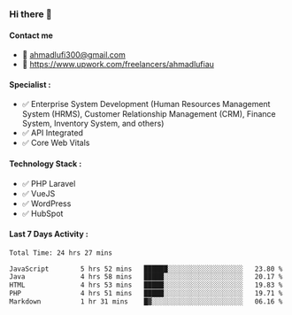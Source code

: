 ### Hi there 👋

#### Contact me 
- :email: ahmadlufi300@gmail.com
- 🔭 https://www.upwork.com/freelancers/ahmadlufiau

#### Specialist :
- ✅ Enterprise System Development (Human Resources Management System (HRMS), Customer Relationship Management (CRM), Finance System, Inventory System, and others)
- ✅ API Integrated
- ✅ Core Web Vitals

#### Technology Stack :

- ✅ PHP Laravel
- ✅ VueJS
- ✅ WordPress
- ✅ HubSpot

#### Last 7 Days Activity :
<!--START_SECTION:waka-->

```txt
Total Time: 24 hrs 27 mins

JavaScript        5 hrs 52 mins   ██████░░░░░░░░░░░░░░░░░░░   23.80 %
Java              4 hrs 58 mins   █████░░░░░░░░░░░░░░░░░░░░   20.17 %
HTML              4 hrs 53 mins   █████░░░░░░░░░░░░░░░░░░░░   19.83 %
PHP               4 hrs 51 mins   █████░░░░░░░░░░░░░░░░░░░░   19.71 %
Markdown          1 hr 31 mins    █▓░░░░░░░░░░░░░░░░░░░░░░░   06.16 %
```

<!--END_SECTION:waka-->

<!--
**ahmadlufiau/ahmadlufiau** is a ✨ _special_ ✨ repository because its `README.md` (this file) appears on your GitHub profile.

Here are some ideas to get you started:

- 🔭 I’m currently working on ...
- 🌱 I’m currently learning ...
- 👯 I’m looking to collaborate on ...
- 🤔 I’m looking for help with ...
- 💬 Ask me about ...
- 📫 How to reach me: ...
- 😄 Pronouns: ...
- ⚡ Fun fact: ...
-->
